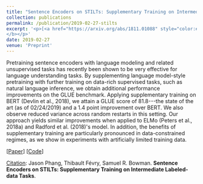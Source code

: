 ```yaml
---
title: "Sentence Encoders on STILTs: Supplementary Training on Intermediate Labeled-data Tasks"
collection: publications
permalink: /publication/2019-02-27-stilts
excerpt: '<p>[<a href="https://arxiv.org/abs/1811.01088" style="color:#51ADC8;">Paper</a>] [<a href="https://github.com/zphang/bert_on_stilts" style="color:#51ADC8;">Code</a>] - <a href="/publication/2019-02-27-stilts" style="color:#51ADC8;">Abstract</a><br /><u>Citation</u>: Jason Phang, Thibault Févry, Samuel R. Bowman. <b>Sentence Encoders on STILTs: Supplementary Training on Intermediate Labeled-data Tasks
</b></p>'
date: 2019-02-27
venue: 'Preprint'
---
```


Pretraining sentence encoders with language modeling and related unsupervised tasks has recently been shown to be very effective for language understanding tasks. By supplementing language model-style pretraining with further training on data-rich supervised tasks, such as natural language inference, we obtain additional performance improvements on the GLUE benchmark. Applying supplementary training on BERT (Devlin et al., 2018), we attain a GLUE score of 81.8---the state of the art (as of 02/24/2019) and a 1.4 point improvement over BERT. We also observe reduced variance across random restarts in this setting. Our approach yields similar improvements when applied to ELMo (Peters et al., 2018a) and Radford et al. (2018)'s model. In addition, the benefits of supplementary training are particularly pronounced in data-constrained regimes, as we show in experiments with artificially limited training data.

[<a href="https://arxiv.org/abs/1811.01088">Paper</a>]
[<a href="https://github.com/zphang/bert_on_stilts/">Code</a>]

<u>Citation</u>: Jason Phang, Thibault Févry, Samuel R. Bowman. <b>Sentence Encoders on STILTs: Supplementary Training on Intermediate Labeled-data Tasks</b>.